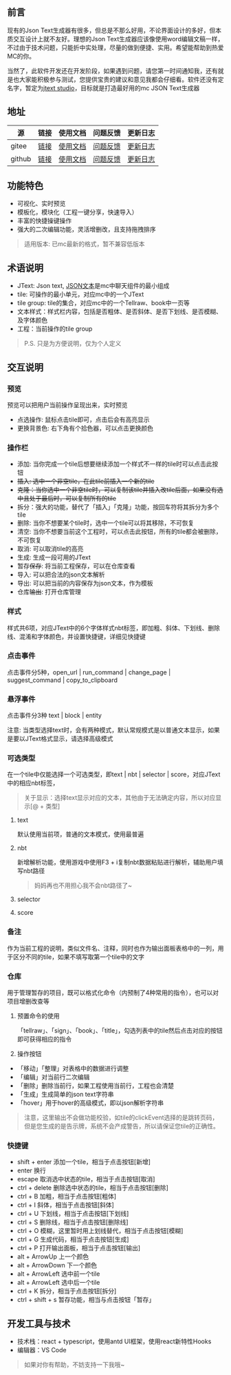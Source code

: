## 前言

现有的Json Text生成器有很多，但总是不那么好用，不论界面设计的多好，但本质交互设计上就不友好。理想的Json Text生成器应该像使用word编辑文稿一样，不过由于技术问题，只能折中实处理，尽量的做到便捷、实用。希望能帮助到热爱MC的你。

当然了，此软件开发还在开发阶段，如果遇到问题，请您第一时间通知我，还有就是也大家能积极参与测试，您提供宝贵的建议和意见我都会仔细看。软件还没有定名字，暂定为[jtext studio](https://haima16.github.io/mc-jtext/)，目标就是打造最好用的mc JSON Text生成器

## 地址
| 源     | 链接                                          | 使用文档                                           | 问题反馈                                                  | 更新日志                                                     |
| ------ | --------------------------------------------- | -------------------------------------------------- | --------------------------------------------------------- | ------------------------------------------------------------ |
| gitee  | [链接](http://hans000.gitee.io/jtext-studio/) | [使用文档](https://gitee.com/hans000/JText-Studio) | [问题反馈](https://gitee.com/hans000/JText-Studio/issues) | [更新日志](https://gitee.com/hans000/JText-Studio/blob/master/log.md) |
| github | [链接](https://haima16.github.io/mc-jtext/)   | [使用文档](https://github.com/haima16/mc-jtext)    | [问题反馈](https://github.com/haima16/mc-jtext/issues)    | [更新日志](https://github.com/haima16/mc-jtext/blob/master/log.md) |



## 功能特色

- 可视化、实时预览
- 模板化，模块化（工程一键分享，快速导入）
- 丰富的快捷操键操作
- 强大的二次编辑功能，灵活增删改，且支持拖拽排序

> 适用版本: 已mc最新的格式，暂不兼容低版本

## 术语说明

  - JText: Json text, [JSON文本](https://minecraft-zh.gamepedia.com/%E5%91%BD%E4%BB%A4#JSON.E6.96.87.E6.9C.AC)是mc中聊天组件的最小组成
  - tile: 可操作的最小单元，对应mc中的一个JText 
  - tile group: tile的集合，对应mc中的一个Tellraw、book中一页等
  - 文本样式：样式栏内容，包括是否粗体、是否斜体、是否下划线、是否模糊、及字体颜色
  - 工程：当前操作的tile group

> P.S. 只是为方便说明，仅为个人定义

## 交互说明

### 预览

预览可以把用户当前操作呈现出来，实时预览

- 点选操作: 鼠标点击tile即可，点击后会有高亮显示
- 更换背景色: 右下角有个拾色器，可以点击更换颜色

### 操作栏

- 添加: 当你完成一个tile后想要继续添加一个样式不一样的tile时可以点击此按钮
- ~~插入: 选中一个非空tile，在此tile前插入一个新的tile~~
- ~~克隆：当你选中一个非空tile时，可以复制该tile并插入改tile后面，如果没有选中且处于最后时，可以复制所有的tile~~
- 拆分：强大的功能，替代了「插入」「克隆」功能，按回车符将其拆分为多个tile
- 删除: 当你不想要某个tile时，选中一个tile可以将其移除，不可恢复
- 清空: 当你不想要当前这个工程时，可以点击此按钮，所有的tile都会被删除，不可恢复
- 取消: 可以取消tile的高亮
- 生成: 生成一段可用的JText
- 暂存~~保存~~: 将当前工程保存，可以在仓库查看
- 导入: 可以把合法的json文本解析
- 导出: 可以把当前的内容保存为json文本，作为模板
- 仓库~~输出~~: 打开仓库管理

### 样式

样式共6项，对应JText中的6个字体样式nbt标签，即加粗、斜体、下划线、删除线、混淆和字体颜色，并设置快捷键，详细见快捷键

### 点击事件

点击事件分5种，open_url | run_command | change_page | suggest_command | copy_to_clipboard

### 悬浮事件

点击事件分3种 text | block | entity

注意: 当类型选择text时，会有两种模式，默认常规模式是以普通文本显示，如果是要以JText格式显示，请选择高级模式

### 可选类型

在一个tile中仅能选择一个可选类型，即text | nbt | selector | score，对应JText中的相应nbt标签，

> 关于显示：选择text显示对应的文本，其他由于无法确定内容，所以对应显示[@ + 类型]

1. text

   默认使用当前项，普通的文本模式，使用最普遍

2. nbt

   新增解析功能，使用游戏中使用F3 + i复制nbt数据粘贴进行解析，辅助用户填写nbt路径

   > 妈妈再也不用担心我不会nbt路径了~

3. selector

4. score

### 备注

作为当前工程的说明，类似文件名、注释，同时也作为输出面板表格中的一列，用于区分不同的tile，如果不填写取第一个tile中的文字

### 仓库

用于管理暂存的项目，既可以格式化命令（内预制了4种常用的指令），也可以对项目增删改查等

1. 预置命令的使用

   「tellraw」、「sign」、「book」、「title」，勾选列表中的tile然后点击对应的按钮即可获得相应的指令

2. 操作按钮

- 「移动」「整理」对表格中的数据进行调整
- 「编辑」对当前行二次编辑
- 「删除」删除当前行，如果工程使用当前行，工程也会清楚
- 「生成」生成简单的json text字符串
- 「hover」用于hover的高级模式，即以json解析字符串



> 注意，这里输出不会做功能校验，如tile的clickEvent选择的是跳转页码，但是您生成的是告示牌，系统不会产成警告，所以请保证您tile的正确性。

### 快捷键

  - shift + enter 添加一个tile，相当于点击按钮[新增]
  - enter 换行
  - escape 取消选中状态的tile，相当于点击按钮[取消]
  - ctrl + delete 删除选中状态的tile，相当于点击按钮[删除]
  - ctrl + B 加粗，相当于点击按钮[粗体]
  - ctrl + I 斜体，相当于点击按钮[斜体]
  - ctrl + U 下划线，相当于点击按钮[下划线]
  - ctrl + S 删除线，相当于点击按钮[删除线]
  - ctrl + O 模糊，这里暂时用上划线替代，相当于点击按钮[模糊]
  - ctrl + G 生成代码，相当于点击按钮[生成]
  - ctrl + P 打开输出面板，相当于点击按钮[输出]
  - alt + ArrowUp 上一个颜色
  - alt + ArrowDown 下一个颜色
  - alt + ArrowLeft 选中前一个tile
  - alt + ArrowLeft 选中后一个tile
  - ctrl + K 拆分，相当于点击按钮[拆分]
  - ctrl + shift + s 暂存功能，相当与点击按钮「暂存」

## 开发工具与技术

- 技术栈：react + typescript，使用antd UI框架，使用react新特性Hooks
- 编辑器：VS Code

> 如果对你有帮助，不妨支持一下我哦~
